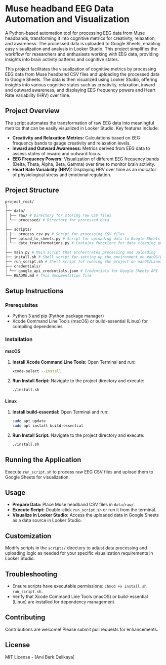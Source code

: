 # Muse headband EEG Data Automation and  Visualization 

A Python-based automation tool for processing EEG data from Muse headbands, transforming it into cognitive metrics for creativity, relaxation, and awareness. The processed data is uploaded to Google Sheets, enabling easy visualization and analysis in Looker Studio. This project simplifies the workflow for researchers and enthusiasts working with EEG data, providing insights into brain activity patterns and cognitive states.

This project facilitates the visualization of cognitive metrics by processing EEG data from Muse headband CSV files and uploading the processed data to Google Sheets. The data is then visualized using Looker Studio, offering insights into various cognitive states such as creativity, relaxation, inward and outward awareness, and displaying EEG frequency powers and Heart Rate Variability (HRV) over time.

## Project Overview

The script automates the transformation of raw EEG data into meaningful metrics that can be easily visualized in Looker Studio. Key features include:

- **Creativity and Relaxation Metrics:** Calculations based on EEG frequency bands to gauge creativity and relaxation levels.
- **Inward and Outward Awareness:** Metrics derived from EEG data to assess states of inward and outward focus.
- **EEG Frequency Powers:** Visualization of different EEG frequency bands (Delta, Theta, Alpha, Beta, Gamma) over time to monitor brain activity.
- **Heart Rate Variability (HRV):** Displaying HRV over time as an indicator of physiological stress and emotional regulation.

## Project Structure
```bash
project_root/
│
├── data/
│ ├── raw/ # Directory for storing raw CSV files
│ └── processed/ # Directory for processed data
│
├── scripts/
│ ├── process_csv.py # Script for processing CSV files
│ ├── upload_to_sheets.py # Script for uploading data to Google Sheets
│ └── data_transformations.py # Contains functions for data cleaning and transformations
│
├── main.py # Main script that orchestrates processing and uploading
├── install.sh # Shell script for setting up the environment on macOS/Linux
├── run_script.sh # Shell script for running the project on macOS/Linux
├── credentials/
│ └── google_api_credentials.json # Credentials for Google Sheets API
└── README.md # This documentation file
```


## Setup Instructions

### Prerequisites

- Python 3 and pip (Python package manager)
- Xcode Command Line Tools (macOS) or build-essential (Linux) for compiling dependencies

### Installation

#### macOS

1. **Install Xcode Command Line Tools:** Open Terminal and run:
   ```bash
   xcode-select --install
   ```

2. **Run Install Script:** Navigate to the project directory and execute:
   ```bash
   ./install.sh
   ```

#### Linux

1. **Install build-essential:** Open Terminal and run:
   ```bash
   sudo apt update
   sudo apt install build-essential
   ```

2. **Run Install Script:** Navigate to the project directory and execute:
   ```bash
   ./install.sh
   ```

## Running the Application

Execute `run_script.sh` to process raw EEG CSV files and upload them to Google Sheets for visualization.

## Usage

- **Prepare Data:** Place Muse headband CSV files in `data/raw/`.
- **Execute Script:** Double-click `run_script.sh` or run it from the terminal.
- **Visualize in Looker Studio:** Access the uploaded data in Google Sheets as a data source in Looker Studio.

## Customization

Modify scripts in the `scripts/` directory to adjust data processing and uploading logic as needed for your specific visualization requirements in Looker Studio.

## Troubleshooting

- Ensure scripts have executable permissions: `chmod +x install.sh run_script.sh`.
- Verify that Xcode Command Line Tools (macOS) or build-essential (Linux) are installed for dependency management.

## Contributing

Contributions are welcome! Please submit pull requests for enhancements.

## License

MIT License - [Anıl Berk Delikaya]